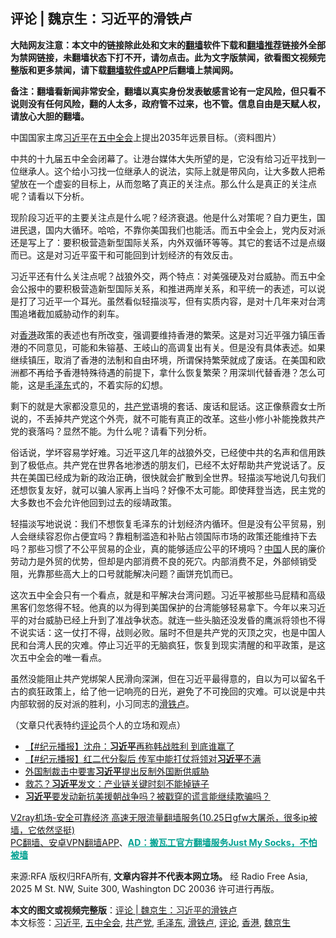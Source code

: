  <h2>评论 | 魏京生：习近平的滑铁卢</h2> <p class="notice"><b>大陆网友注意：本文中的链接除此处和文末的<a href="https://github.com/bannedbook/fanqiang" >翻墙</a>软件下载和<a href="https://github.com/killgcd/justmysocks/blob/master/README.md">翻墙推荐</a>链接外全部为禁网链接，未翻墙状态下打不开，请勿点击。此为文字版禁闻，欲看图文视频完整版和更多禁闻，请下载<a href="https://github.com/bannedbook/fanqiang">翻墙软件或APP</a>后翻墙上禁闻网。</p><p>备注：翻墙看新闻非常安全，翻墙以真实身份发表敏感言论有一定风险，但只看不说则没有任何风险，翻的人太多，政府管不过来，也不管。信息自由是天赋人权，请放心大胆的翻墙。</b></p>  <div class="entry"> <p>中国国家主席<a href="https://www.bannedbook.org/bnews/tag/%e4%b9%a0%e8%bf%91%e5%b9%b3/" class="st_tag internal_tag" rel="tag" title="标签 习近平 下的日志">习近平</a>在<a href="https://www.bannedbook.org/bnews/tag/%e4%ba%94%e4%b8%ad%e5%85%a8%e4%bc%9a/" class="st_tag internal_tag" rel="tag" title="标签 五中全会 下的日志">五中全会</a>上提出2035年远景目标。（资料图片）</p> <p>中共的十九届五中全会闭幕了。让港台媒体大失所望的是，它没有给习近平找到一位继承人。这个给小习找一位继承人的说法，实际上就是带风向，让大多数人把希望放在一个虚妄的目标上，从而忽略了真正的关注点。那么什么是真正的关注点呢？请看以下分析。</p> <p>现阶段习近平的主要关注点是什么呢？经济衰退。他是什么对策呢？自力更生，国进民退，国内大循环。哈哈，不靠你美国我们也能活。而五中全会上，党内反对派还是写上了：要积极营造新型国际关系，内外双循环等等。其它的套话不过是点缀而已。这是对习近平蛮干和可能回到计划经济的有效反击。</p>  <p>习近平还有什么关注点呢？战狼外交，两个特点：对美强硬及对台威胁。而五中全会公报中的要积极营造新型国际关系，和推进两岸关系，和平统一的表述，可以说是打了习近平一个耳光。虽然看似轻描淡写，但有实质内容，是对十几年来对台湾围追堵截加威胁动作的刹车。</p> <p>对<a href="https://www.bannedbook.org/bnews/tag/%e9%a6%99%e6%b8%af/" class="st_tag internal_tag" rel="tag" title="标签 香港 下的日志">香港</a>政策的表述也有所改变，强调要维持香港的繁荣。这是对习近平强力镇压香港的不同意见，可能和朱镕基、王岐山的高调复出有关。但是没有具体表述。如果继续镇压，取消了香港的法制和自由环境，所谓保持繁荣就成了废话。在美国和欧洲都不再给予香港特殊待遇的前提下，拿什么恢复繁荣？用深圳代替香港？怎么可能，这是<a href="https://www.bannedbook.org/bnews/tag/%e6%af%9b%e6%b3%bd%e4%b8%9c/" class="st_tag internal_tag" rel="tag" title="标签 毛泽东 下的日志">毛泽东</a>式的，不着实际的幻想。</p> <p>剩下的就是大家都没意见的，<a href="https://www.bannedbook.org/bnews/tag/%e5%85%b1%e4%ba%a7%e5%85%9a/" class="st_tag internal_tag" rel="tag" title="标签 共产党 下的日志">共产党</a>语境的套话、废话和屁话。这正像蔡霞女士所说的，不丢掉共产党这个外壳，就不可能有真正的改革。这些小修小补能挽救共产党的衰落吗？显然不能。为什么呢？请看下列分析。</p>  <p>俗话说，学坏容易学好难。习近平这几年的战狼外交，已经使中共的名声和信用跌到了极低点。共产党在世界各地渗透的朋友们，已经不太好帮助共产党说话了。反共在美国已经成为新的政治正确，很快就会扩散到全世界。轻描淡写地说几句我们还想恢复友好，就可以骗人家再上当吗？好像不太可能。即使拜登当选，民主党的大多数也不会允许他回到过去的绥靖政策。</p> <p>轻描淡写地说说：我们不想恢复毛泽东的计划经济内循环。但是没有公平贸易，别人会继续容忍你占便宜吗？靠粗制滥造和补贴占领国际市场的政策还能维持下去吗？那些习惯了不公平贸易的企业，真的能够适应公平的环境吗？<span class='wp_keywordlink_affiliate'><a href="https://www.bannedbook.org/" title="中国" target="_blank">中国</a></span>人民的廉价劳动力是外贸的优势，但却是内部消费不良的死穴。内部消费不足，外部倾销受阻，光靠那些高大上的口号就能解决问题？画饼充饥而已。</p> <p>这次五中全会只有一个看点，就是和平解决台湾问题。习近平被那些马屁精和高级黑客们忽悠得不轻。他真的以为得到美国保护的台湾能够轻易拿下。今年以来习近平的对台威胁已经上升到了准战争状态。就连一些头脑还没发昏的鹰派将领也不得不说实话：这一仗打不得，战则必败。届时不但是共产党的灭顶之灾，也是中国人民和台湾人民的灾难。停止习近平的无脑疯狂，恢复到现实清醒的和平政策，是这次五中全会的唯一看点。</p>  <p>虽然没能阻止共产党绑架人民滑向深渊，但在习近平最得意的，自以为可以留名千古的疯狂政策上，给了他一记响亮的日光，避免了不可挽回的灾难。可以说是中共内部软弱的反对派的胜利，小习同志的<a href="https://www.bannedbook.org/bnews/tag/%E6%BB%91%E9%93%81%E5%8D%A2/" class="st_tag internal_tag" rel="tag" title="标签 滑铁卢 下的日志">滑铁卢</a>。</p> <p>（文章只代表特约<span class='wp_keywordlink_affiliate'><a href="https://www.bannedbook.org/bnews/comments/" title="新闻评论" target="_blank">评论</a></span>员个人的立场和观点）</p> <ul class='op-related-articles' title='相关阅读'> <li><a href='https://www.bannedbook.org/bnews/bannedvideo/20201101/1424046.html' target='_blank'>【#纪元播报】沈舟：<b>习近平</b>再称韩战胜利 到底谁赢了</a></li> <li><a href='https://www.bannedbook.org/bnews/bannedvideo/20201101/1424029.html' target='_blank'>【#纪元播报】红二代分裂后 传军中能打仗将领对<b>习近平</b>不满</a></li> <li><a href='https://www.bannedbook.org/bnews/baitai/20201101/1424024.html' target='_blank'>外国制裁击中要害<b>习近平</b>提出反制外国断供威胁</a></li> <li><a href='https://www.bannedbook.org/bnews/baitai/20201101/1424014.html' target='_blank'>救芯？<b>习近平</b>发文：产业链关键时刻不能掉链子</a></li> <li><a href='https://www.bannedbook.org/bnews/bannedvideo/20201021/1423984.html' target='_blank'><b>习近平</b>要发动新抗美援朝战争吗？被戳穿的谎言能继续欺骗吗？</a></li> </ul> <p class="texttj"> <a href="https://www.bannedbook.org/forum23/topic22702.html" target="_blank">V2ray机场-安全可靠经济 高速无限流量翻墙服务(10.25日gfw大屠杀，很多ip被墙，它依然坚挺)</a><br/> <a href="https://github.com/bannedbook/fanqiang/wiki/%E7%A6%81%E9%97%BB%E7%BD%91%E5%AE%89%E5%8D%93%E7%BF%BB%E5%A2%99%E6%96%B0%E9%97%BBAPP" target="_blank">PC翻墙、安卓VPN翻墙APP</a>、<span onclick="window.open('https://github.com/killgcd/justmysocks/blob/master/README.md')" style="font-weight:bold;color:#00A191;cursor:pointer;text-decoration:underline;outline:none">AD：搬瓦工官方翻墙服务Just My Socks，不怕被墙</span></p><p>来源:RFA  版权归RFA所有, <strong>文章内容并不代表本网立场。</strong>  经 Radio Free Asia, 2025 M St. NW, Suite 300, Washington DC 20036 许可进行再版。</p> <a name='sharetosocial'></a>       <div><b>本文的图文或视频完整版</b>：<a href='https://www.bannedbook.org/bnews/ssgc/20201101/1424051.html'>评论 | 魏京生：习近平的滑铁卢</a></div>  </div><!--END ENTRY--> <div class="postfooter"> <div>本文标签：<a href="https://www.bannedbook.org/bnews/tag/%e4%b9%a0%e8%bf%91%e5%b9%b3/" rel="tag">习近平</a>, <a href="https://www.bannedbook.org/bnews/tag/%e4%ba%94%e4%b8%ad%e5%85%a8%e4%bc%9a/" rel="tag">五中全会</a>, <a href="https://www.bannedbook.org/bnews/tag/%e5%85%b1%e4%ba%a7%e5%85%9a/" rel="tag">共产党</a>, <a href="https://www.bannedbook.org/bnews/tag/%e6%af%9b%e6%b3%bd%e4%b8%9c/" rel="tag">毛泽东</a>, <a href="https://www.bannedbook.org/bnews/tag/%E6%BB%91%E9%93%81%E5%8D%A2/" rel="tag">滑铁卢</a>, <a href="https://www.bannedbook.org/bnews/tag/%E8%AF%84%E8%AE%BA/" rel="tag">评论</a>, <a href="https://www.bannedbook.org/bnews/tag/%e9%a6%99%e6%b8%af/" rel="tag">香港</a>, <a href="https://www.bannedbook.org/bnews/tag/%e9%ad%8f%e4%ba%ac%e7%94%9f/" rel="tag">魏京生</a></div>  </div><!--END POSTFOOTER--> 